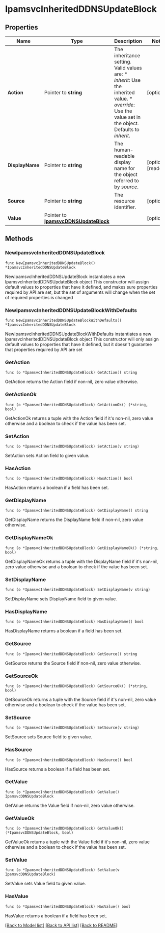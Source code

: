 # IpamsvcInheritedDDNSUpdateBlock

## Properties

Name | Type | Description | Notes
------------ | ------------- | ------------- | -------------
**Action** | Pointer to **string** | The inheritance setting.  Valid values are: * _inherit_: Use the inherited value. * _override_: Use the value set in the object.  Defaults to _inherit_. | [optional] 
**DisplayName** | Pointer to **string** | The human-readable display name for the object referred to by _source_. | [optional] [readonly] 
**Source** | Pointer to **string** | The resource identifier. | [optional] 
**Value** | Pointer to [**IpamsvcDDNSUpdateBlock**](IpamsvcDDNSUpdateBlock.md) |  | [optional] 

## Methods

### NewIpamsvcInheritedDDNSUpdateBlock

`func NewIpamsvcInheritedDDNSUpdateBlock() *IpamsvcInheritedDDNSUpdateBlock`

NewIpamsvcInheritedDDNSUpdateBlock instantiates a new IpamsvcInheritedDDNSUpdateBlock object
This constructor will assign default values to properties that have it defined,
and makes sure properties required by API are set, but the set of arguments
will change when the set of required properties is changed

### NewIpamsvcInheritedDDNSUpdateBlockWithDefaults

`func NewIpamsvcInheritedDDNSUpdateBlockWithDefaults() *IpamsvcInheritedDDNSUpdateBlock`

NewIpamsvcInheritedDDNSUpdateBlockWithDefaults instantiates a new IpamsvcInheritedDDNSUpdateBlock object
This constructor will only assign default values to properties that have it defined,
but it doesn't guarantee that properties required by API are set

### GetAction

`func (o *IpamsvcInheritedDDNSUpdateBlock) GetAction() string`

GetAction returns the Action field if non-nil, zero value otherwise.

### GetActionOk

`func (o *IpamsvcInheritedDDNSUpdateBlock) GetActionOk() (*string, bool)`

GetActionOk returns a tuple with the Action field if it's non-nil, zero value otherwise
and a boolean to check if the value has been set.

### SetAction

`func (o *IpamsvcInheritedDDNSUpdateBlock) SetAction(v string)`

SetAction sets Action field to given value.

### HasAction

`func (o *IpamsvcInheritedDDNSUpdateBlock) HasAction() bool`

HasAction returns a boolean if a field has been set.

### GetDisplayName

`func (o *IpamsvcInheritedDDNSUpdateBlock) GetDisplayName() string`

GetDisplayName returns the DisplayName field if non-nil, zero value otherwise.

### GetDisplayNameOk

`func (o *IpamsvcInheritedDDNSUpdateBlock) GetDisplayNameOk() (*string, bool)`

GetDisplayNameOk returns a tuple with the DisplayName field if it's non-nil, zero value otherwise
and a boolean to check if the value has been set.

### SetDisplayName

`func (o *IpamsvcInheritedDDNSUpdateBlock) SetDisplayName(v string)`

SetDisplayName sets DisplayName field to given value.

### HasDisplayName

`func (o *IpamsvcInheritedDDNSUpdateBlock) HasDisplayName() bool`

HasDisplayName returns a boolean if a field has been set.

### GetSource

`func (o *IpamsvcInheritedDDNSUpdateBlock) GetSource() string`

GetSource returns the Source field if non-nil, zero value otherwise.

### GetSourceOk

`func (o *IpamsvcInheritedDDNSUpdateBlock) GetSourceOk() (*string, bool)`

GetSourceOk returns a tuple with the Source field if it's non-nil, zero value otherwise
and a boolean to check if the value has been set.

### SetSource

`func (o *IpamsvcInheritedDDNSUpdateBlock) SetSource(v string)`

SetSource sets Source field to given value.

### HasSource

`func (o *IpamsvcInheritedDDNSUpdateBlock) HasSource() bool`

HasSource returns a boolean if a field has been set.

### GetValue

`func (o *IpamsvcInheritedDDNSUpdateBlock) GetValue() IpamsvcDDNSUpdateBlock`

GetValue returns the Value field if non-nil, zero value otherwise.

### GetValueOk

`func (o *IpamsvcInheritedDDNSUpdateBlock) GetValueOk() (*IpamsvcDDNSUpdateBlock, bool)`

GetValueOk returns a tuple with the Value field if it's non-nil, zero value otherwise
and a boolean to check if the value has been set.

### SetValue

`func (o *IpamsvcInheritedDDNSUpdateBlock) SetValue(v IpamsvcDDNSUpdateBlock)`

SetValue sets Value field to given value.

### HasValue

`func (o *IpamsvcInheritedDDNSUpdateBlock) HasValue() bool`

HasValue returns a boolean if a field has been set.


[[Back to Model list]](../README.md#documentation-for-models) [[Back to API list]](../README.md#documentation-for-api-endpoints) [[Back to README]](../README.md)


